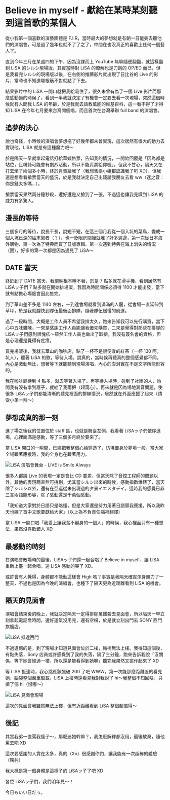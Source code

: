 # Believe in myself - 獻給在某時某刻聽到這首歌的某個人

從小我第一個喜歡的演藝團體是 F.I.R，當時最大的夢想就是有朝一日能夠去聽他們的演唱會，可是過了幾年也就不了了之了，中間在也沒真正的喜歡上任何一個藝人了。

直到今年三月在某週四的下午，因為沒課而上 YouTube 無聊隨便翻翻，就這樣翻到 LiSA 的シルシ現場版，其實當時對 LiSA 的瞭解也是刀劍的 OP/ED 而已，但是我看完シルシ的現場版以後，在右側的推薦影片就出現了日比谷的 Live 的影片，當時也不知道哪根筋不對就點了下去。

結果影片中的 LiSA 一開口就把我給吸住了，很久未曾有為了一個 Live 影片而那麼感動過的時候了，看到一半我就決定了有機會一定要去看一次現場，突然這個時候就有人問我 LiSA 的年齡，於是我就去請教萬能的維基百科，這一看不得了才得知 LiSA 在今年七月要來台灣開個唱，而且首次在台灣舉辦 full band 的演唱會。

## 追夢的決心

說也奇怪，小時候的演唱會夢想拖了好幾年都未曾實現，這次居然有很大的動力去實現他，LiSA 就是有這種魔力吧～

於是隔天一早就拿起電話打給華娛售票，告知我的情況，一開始回覆是「因為都是站位，且粉絲可能會有劇烈活動，所以不能賣票給你喔」，但我不甘心，隔天又在打去煩了兩個多小時，終於肯賣給我了（我想售票小姐都認識我了吧 XD），但我還是想看看搶票當天的盛況，於是我就決定自己出錢請我朋友去看 ww（迷之音：你是錢太多嗎…）。

搶票當天果然兩分鐘秒殺，還好還是又搶到了一張，不過這也讓我見識到 LiSA 的威力有多驚人。

## 漫長的等待

三個多月的等待，說長不長，說短不短，在這三個月我從一個入坑的菜鳥，變成一個入坑已深的癌末患者（？），也一眨眼房間裡就堆了好多週邊，第一次從日本海外購物、第一次為了特典而買了日版專輯、第一次遇到特典在海上消失的情況（囧），好多的第一次都是因為遇見了 LiSA～

## DATE 當天

終於到了 DATE 當天，我前晚根本睡不著，於是 7 點多就在滑手機，看到居然有 LiSAッ子們 7 點多就在開始排場販，我因為時間關係必須得 1100 才能出發，當下就有點擔心場販會因此售完。

到了華山差不多是 1140 左右，一到達會場就看到滿滿的人龍，從會場一直延伸到草坪，於是我就趕快到隊伍最後面排隊，隨著隊伍緩慢的前進。

過了一段時間，大概是工作人員不希望我排太久，跑來告知我可以先行購買，當下心中五味雜陳，一來是感謝工作人員能讓我優先購買，二來是覺得對那些在排隊的 LiSAッ子們感到很愧疚～雖然工作人員也做出了取捨，我沒有簽名會的資格，但是心理還是覺得有疙瘩。

買完場販後，我就去華山的咖啡店，點了一杯不是很便宜的紅茶（一杯 130 阿，坑人），聽著 LiSA 的歌，等待入場。說真的，當時候再聽真的整個感覺都不同，內心是激動無比，想著等下就能聽到現場演唱，內心的澎湃實在不是文字所能形容的。

我在咖啡廳待到 4 點多，就去等著入場了。再等待入場時，碰到了社團的人，詢問我有沒有拿到扇子，就給了我兩把（超窩心）。再來就是因為場地漏音問題，使很多 LiSAッ子們都能清晰的聽見裡面的排練情況，居然就在外面應援了起來（請受小弟一拜～）

## 夢想成真的那一刻

進了場之後我的位置位於 staff 區，也就是舞臺左側，我看著 LiSAッ子們依序進場，心裡面滿是感動，等了三個多月終於要來了。

當 LiSA 開口的一瞬間，已經把我整個心給穿透了，彷彿置身於夢境一般，當大家全場跟著應援時，我的全身也在跟著用力。

<picture>
  <source srcset="/content/img/2015/514520210_24392094240374501_7379293703597388984_n.webp" type="image/webp">
  <img src="/content/img/2015/514520210_24392094240374501_7379293703597388984_n.jpg" alt="LiSA 演唱會舞台 - LiVE is Smile Always" loading="lazy">
</picture>

很多人都說 Live 的表現一定是會比 CD 要差，但當天除了音控工程師的問題以外，其他的表現簡直無可挑剔，尤其當シルシ出來的時候，感動指數爆錶了，當天除了シルシ以外，還有在亞巡從未出現過的夕景イエスタデイ，這時我的感覺已非三言兩語能形容，除了感動還是千萬個感動。

「我知道大家對於日語只是略懂，但是大家還是努力用著日語替我應援，所以我昨天也練了首中文歌要獻給大家」（以上為不負責任腦補翻譯）

當 LiSA 一開口唱「我愛上讓我奮不顧身的一個人」的時候，我心裡面只有一種想法，果然沒喜歡錯人 XD

## 最感動的時刻

在演唱會散場時的最後，LiSAッ子們還一起合唱了 Believe in myself，讓 LiSA 重新上臺一起合唱，還 LiSA 感動的哭了 XD。

或許會有人覺得，身體都不能動這樣會 High 嗎？事實是我隔天確實渾身無力了一整天，不過也是因為今晚的演唱會，也種下了隔天更為近距離看到 LiSA 的機會。

## 隔天的見面會

演唱會結束後的晚上，我就決定隔天一定得排除萬難殺去見面會，所以隔天一早立刻拿起電話喬時間，還好運氣沒用完，還有空檔，於是就立刻出門去 SONY 西門旗艦店。

<picture>
  <source srcset="/content/img/2015/515304909_24392096290374296_541611622378163760_n.webp" type="image/webp">
  <img src="/content/img/2015/515304909_24392096290374296_541611622378163760_n.jpg" alt="LiSA 抵達西門" loading="lazy">
</picture>

不過遺憾的是，到了現場才知道見面會位於二樓，輪椅無法上樓。我得知這個後，有點失落，Sony 店員或許感覺到了我的失落，隔了三分鐘，跑來告訴我說「沒關係，等下她會經過一樓，所以還是能看得到她喔」聽完我果然又振作起來了 XD

等 LiSA 抵達時，我心跳應該飆破 200 了吧 WWW，第一次能那麼距離近的看見她，腦袋整個嚴重超載，LiSA 上樓時還看見我對我說了 hi～我整個不知回啥，只擠了個 hi（恨哪～）

<picture>
  <source srcset="/content/img/2015/514971232_24392094237041168_3690209200281372978_n.webp" type="image/webp">
  <img src="/content/img/2015/514971232_24392094237041168_3690209200281372978_n.jpg" alt="LiSA 見面會現場" loading="lazy">
</picture>

這次的見面會我雖然無法上樓，但有近距離看到 LiSA 整個超值得～

## 後記

其實我弟一直罵我瘋子～，那麼迷她幹嘛？，我怎麽解釋都沒用，最後放棄，隨他罵去吧 XD

這次要感謝的人實在太多，真的（Xn）很感謝你們，讓我能有一次超棒的體驗（鞠躬）

我大概是第一個身體是這樣子的 LiSAッ子了吧 XD

各位 LiSAッ子們，我們明年見～！

今日もいい日だっ。
